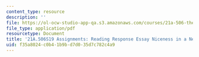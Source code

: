 ```yaml
---
content_type: resource
description: ''
file: https://ol-ocw-studio-app-qa.s3.amazonaws.com/courses/21a-506-the-anthropology-of-politics-persuasion-and-power-spring-2019/f35a8024c0b41b9bd7d035d7c782c4a9_MIT21A_506S19_Sec5Response1.pdf
file_type: application/pdf
resourcetype: Document
title: '21A.506S19 Assignments: Reading Response Essay Niceness in a Neoliberal Age'
uid: f35a8024-c0b4-1b9b-d7d0-35d7c782c4a9
---
```

